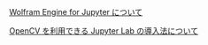 [Wolfram Engine for Jupyter について](./wl4jupyter01.html)

[OpenCV を利用できる Jupyter Lab の導入法について](./howto_install_jupyterlab.md)

